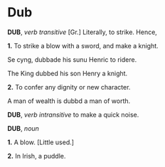 # Dub

**DUB**, _verb transitive_ \[Gr.\] Literally, to strike. Hence,

**1.** To strike a blow with a sword, and make a knight.

Se cyng, dubbade his sunu Henric to ridere.

The King dubbed his son Henry a knight.

**2.** To confer any dignity or new character.

A man of wealth is dubbd a man of worth.

**DUB**, _verb intransitive_ to make a quick noise.

**DUB**, _noun_

**1.** A blow. \[Little used.\]

**2.** In Irish, a puddle.